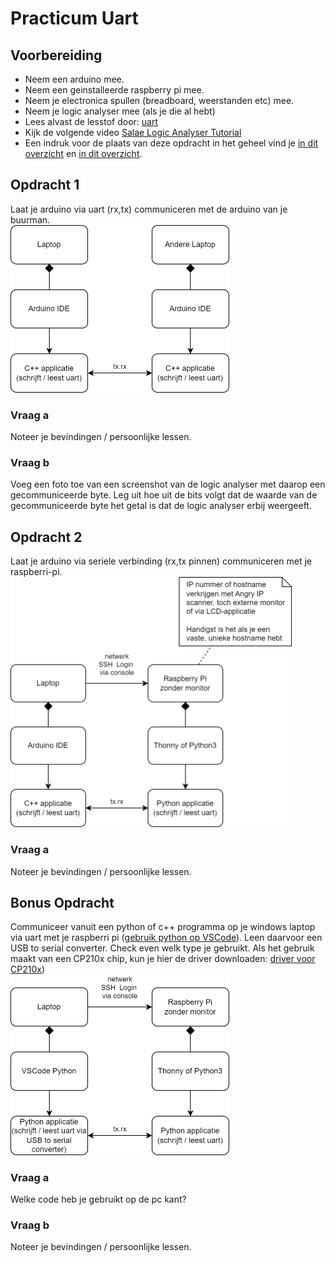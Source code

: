 # Practicum Uart

## Voorbereiding

- Neem een arduino mee.
- Neem een geinstalleerde raspberry pi mee.
- Neem je electronica spullen (breadboard, weerstanden etc) mee.
- Neem je logic analyser mee (als je die al hebt)
- Lees alvast de lesstof door: [uart](../README.md)
- Kijk de volgende video [Salae Logic Analyser Tutorial](https://www.youtube.com/watch?v=rR5cEFRO9_s)
- Een indruk voor de plaats van deze opdracht in het geheel vind je [in dit overzicht](./img/overzicht1.png) en [in dit overzicht](./img/overzicht2.png).

## Opdracht 1
Laat je arduino via uart (rx,tx) communiceren met de arduino van je buurman.    
<img src="./img/opdracht1.png" width="350px" />

### Vraag a
Noteer je bevindingen / persoonlijke lessen. 
### Vraag b
Voeg een foto toe van een screenshot van de logic analyser met daarop een gecommuniceerde byte. Leg uit hoe uit de bits volgt dat de waarde van de gecommuniceerde byte het getal is dat de logic analyser erbij weergeeft.

## Opdracht 2
Laat je arduino via seriele verbinding (rx,tx pinnen) communiceren met je raspberri-pi.   
<img src="./img/opdracht2.png" width="450px" />
### Vraag a
Noteer je bevindingen / persoonlijke lessen.

## Bonus Opdracht
Communiceer vanuit een python of c++ programma op je windows laptop via uart met je raspberri pi ([gebruik python op VSCode](../../../software/python/python-op-vscode.md)).
Leen daarvoor een USB to serial converter.
Check even welk type je gebruikt. Als het gebruik maakt van een CP210x chip, kun je hier de driver downloaden:  [driver voor CP210x](https://www.silabs.com/developers/usb-to-uart-bridge-vcp-drivers?tab=downloads))   
<img src="./img/bonus-opdracht.png" width="350px" />

### Vraag a
Welke code heb je gebruikt op de pc kant?
### Vraag b
Noteer je bevindingen / persoonlijke lessen.